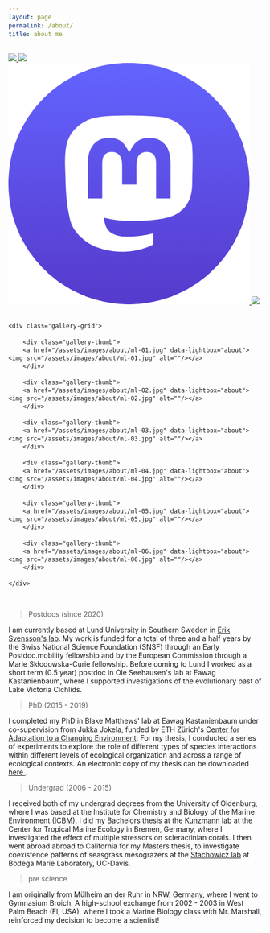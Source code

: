 ```yaml
---
layout: page
permalink: /about/
title: about me
---
```


<div class="social-media">
	<a href="/assets/files/moritz_luerig_cv.pdf" target="_blank">
	<img src="/assets/images/social_media/cv.png">
	</a>
    <a href="https://twitter.com/mluerig" target="_blank">
	<img src="/assets/images/social_media/twitter.png">
	</a>
    <a href="https://ecoevo.social/@mluerig" target="_blank">
	<img src="/assets/images/social_media/mastodon.png">
	</a>
    <a href="https://www.strava.com/athletes/16016298" target="_blank">
	<img src="/assets/images/social_media/strava.png">
	</a>
</div>

<br>


<div style="display: flex; justify-content: center;">

	<div class="gallery-grid">

		<div class="gallery-thumb">
		<a href="/assets/images/about/ml-01.jpg" data-lightbox="about"><img src="/assets/images/about/ml-01.jpg" alt=""/></a>
		</div>
	
		<div class="gallery-thumb">
		<a href="/assets/images/about/ml-02.jpg" data-lightbox="about"><img src="/assets/images/about/ml-02.jpg" alt=""/></a>
		</div>

		<div class="gallery-thumb">
		<a href="/assets/images/about/ml-03.jpg" data-lightbox="about"><img src="/assets/images/about/ml-03.jpg" alt=""/></a>
		</div>
		
		<div class="gallery-thumb">
		<a href="/assets/images/about/ml-04.jpg" data-lightbox="about"><img src="/assets/images/about/ml-04.jpg" alt=""/></a>
		</div>
		
		<div class="gallery-thumb">
		<a href="/assets/images/about/ml-05.jpg" data-lightbox="about"><img src="/assets/images/about/ml-05.jpg" alt=""/></a>
		</div>

		<div class="gallery-thumb">
		<a href="/assets/images/about/ml-06.jpg" data-lightbox="about"><img src="/assets/images/about/ml-06.jpg" alt=""/></a>
		</div>

	</div>

</div>

<br>

> Postdocs (since 2020)

I am currently based at Lund University in Southern Sweden in <a id="link" href="https://portal.research.lu.se/en/organisations/evolution-and-ecology-of-phenotypes-in-nature" target="_blank">Erik Svensson's lab</a>. My work is funded for a total of three and a half years by the Swiss National Science Foundation (SNSF) through an Early Postdoc.mobility fellowship and by the European Commission through a Marie Skłodowska-Curie fellowship. Before coming to Lund I worked as a short term (0.5 year) postdoc in Ole Seehausen's lab at Eawag Kastanienbaum, where I supported investigations of the evolutionary past of Lake Victoria Cichlids.

> PhD (2015 - 2019)

I completed my PhD in Blake Matthews' lab at Eawag Kastanienbaum under co-supervision from Jukka Jokela, funded by ETH Zürich's <a id="link" href="https://adaptation.ethz.ch/" target="_blank"> Center for Adaptation to a Changing Environment</a>. For my thesis, I conducted a series of experiments to explore the role of different types of species interactions within different levels of ecological organization and across a range of ecological contexts. An electronic copy of my thesis can be downloaded <a id="link" href="https://www.dora.lib4ri.ch/eawag/islandora/object/eawag%3A19819" target="_blank"> here </a>. 

> Undergrad (2006 - 2015)

I received both of my undergrad degrees from the University of Oldenburg, where I was based at the Institute for Chemistry and Biology of the Marine Environment (<a id="link" href="https://uol.de/icbm" target="_blank">ICBM</a>). I did my Bachelors thesis at the <a id="link" href="https://www.leibniz-zmt.de/de/tropenforschung/organisation/wissenschaftliche-abteilungen-struktur/oekologie/ag-experimentelle-aquakultur.html" target="_blank">Kunzmann lab</a>  at the Center for Tropical Marine Ecology in Bremen, Germany, where I investigated the effect of multiple stressors on scleractinian corals. I then went abroad abroad to California for my Masters thesis, to investigate coexistence patterns of seasgrass mesograzers at the <a id="link" href="https://stachlab.wordpress.com/" target="_blank">Stachowicz lab</a> at Bodega Marie Laboratory, UC-Davis. 

> pre science

I am originally from Mülheim an der Ruhr in NRW, Germany, where I went to Gymnasium Broich. A high-school exchange from 2002 - 2003 in West Palm Beach (Fl, USA), where I took a Marine Biology class with Mr. Marshall, reinforced my decision to become a scientist!
